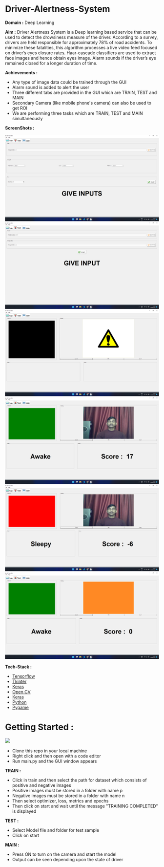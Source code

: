 # Driver-Alertness-System


**Domain :** Deep Learning

**Aim :** Driver Alertness System is a Deep learning based service that can be used to detect the drowsiness measure of the driver. According to a survey, drivers are held responsible for approximately 78% of road accidents. To minimize these fatalities, this algorithm processes a live video feed focused on driver’s eyes closure rates. Haar-cascade classifiers are used to extract face images and hence obtain eyes image. Alarm sounds if the driver’s eye remained closed for a longer duration of time.  

**Achievements :**  
<ul>
  <li>Any type of image data could be trained through the GUI</li>
  <li>Alarm sound is added to alert the user</li>
  <li>Three different tabs are provided in the GUI which are TRAIN, TEST and MAIN</li>
  <li>Secondary Camera (like mobile phone's camera) can also be used to get ROI</li>
  <li>We are performing three tasks which are TRAIN, TEST and MAIN simultaneously </li>
  
</ul>  


**ScreenShots :**    

<img src="https://github.com/Adi1707/Driver-Alertness-System/blob/main/Demo%20Screenshots/TRAIN.png">
<img src="https://github.com/Adi1707/Driver-Alertness-System/blob/main/Demo%20Screenshots/TEST.png">
<img src="https://github.com/Adi1707/Driver-Alertness-System/blob/main/Demo%20Screenshots/MAIN.png">
<img src="https://github.com/Adi1707/Driver-Alertness-System/blob/main/Demo%20Screenshots/AWAKE.png">
<img src="https://github.com/Adi1707/Driver-Alertness-System/blob/main/Demo%20Screenshots/CLOSED.png">
<img src="https://github.com/Adi1707/Driver-Alertness-System/blob/main/Demo%20Screenshots/NEUTRAL.png">







**Tech-Stack :** 
<ul>
  <a href="https://www.tensorflow.org/api_docs"><li>Tensorflow</a></li>
  <a href="https://docs.python.org/3/library/tk.html"><li>Tkinter</a></li>
  <a href="https://keras.io/api/"><li>Keras</a></li>  
  <a href="https://docs.opencv.org/4.x/d4/db1/tutorial_documentation.html"><li>Open CV</a></li>
  <a href="https://keras.io/api/"><li>Keras</a></li> 
  <a href="https://www.python.org/"><li>Python</a></li> 
  <a href="https://www.pygame.org/news"><li>Pygame</a></li>
  
  
</ul>


# Getting Started :
<img src="https://github.com/Adi1707/Driver-Alertness-System/blob/main/Demo%20Screenshots/GUI%20working%20video.gif">

<ul>
  <li>Clone this repo in your local machine</li>
  <li>Right click and then open with a code editor</li>
  <li>Run main.py and the GUI window appears</li>  
  </ul>
  
  **TRAIN :**  
  
<ul>
  <li>Click in train and then select the path for dataset which consists of positive and negative images</li>
  <li>Positive images must be stored in a folder with name p</li>
  <li>Negative images must be stored in a folder with name n</li>
  <li>Then select optimizer, loss, metrics and epochs</li>
  <li>Then click on start and wait until the message "TRAINING COMPLETED" is displayed</li> 
</ul>

  **TEST :** 
<ul>
  <li>Select Model file and folder for test sample</li>
  <li>Click on start</li>
</ul>


  **MAIN :** 
<ul>
  <li>Press ON to turn on the camera and start the model</li>
  <li>Output can be seen depending upon the state of driver</li>
</ul>




